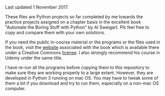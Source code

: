 Last updated 1 November 2017.

These files are Python projects so far completed by me towards the practice projects assigned on a chapter basis in the excellent book "Automate the Boring Stuff with Python" by Al Sweigart. Pls feel free to copy and compare them with your own solutions.  

If you need the public in-course material or the programs or the files used in the book, visit the [website](https://automatetheboringstuff.com/) associated with the book which is available there under a Creative Commons [license](https://creativecommons.org/licenses/by-nc-sa/3.0/legalcode). I also strongly recommend his course in Udemy under the same title.

I have re-run all the programs before copying them to this repository to make sure they are working properly to a large extent. However, they are developed in Python 3 running on mac OS. You may have to tweak some of them a bit if you download and try to run them, especially on a non-mac OS computer.
